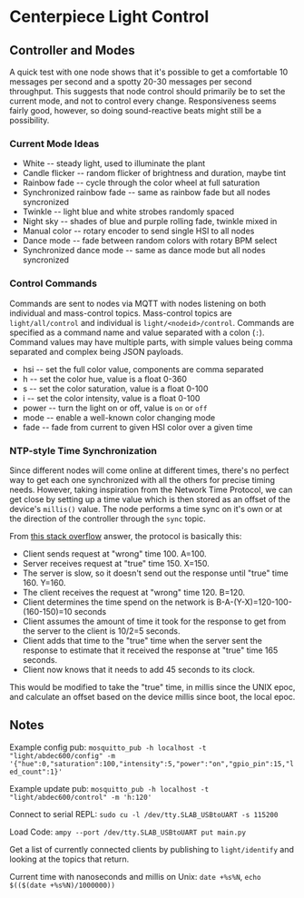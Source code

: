 # Centerpiece Light Control

## Controller and Modes

A quick test with one node shows that it's possible to get a comfortable 10 messages per second and a spotty 20-30 messages per second throughput. This suggests that node control should primarily be to set the current mode, and not to control every change. Responsiveness seems fairly good, however, so doing sound-reactive beats might still be a possibility.

### Current Mode Ideas

- White -- steady light, used to illuminate the plant
- Candle flicker -- random flicker of brightness and duration, maybe tint
- Rainbow fade -- cycle through the color wheel at full saturation
- Synchronized rainbow fade -- same as rainbow fade but all nodes syncronized
- Twinkle -- light blue and white strobes randomly spaced
- Night sky -- shades of blue and purple rolling fade, twinkle mixed in
- Manual color -- rotary encoder to send single HSI to all nodes
- Dance mode -- fade between random colors with rotary BPM select
- Synchronized dance mode -- same as dance mode but all nodes syncronized

### Control Commands

Commands are sent to nodes via MQTT with nodes listening on both individual and mass-control topics. Mass-control topics are `light/all/control` and individual is `light/<nodeid>/control`. Commands are specified as a command name and value separated with a colon (`:`). Command values may have multiple parts, with simple values being comma separated and complex being JSON payloads.

- hsi -- set the full color value, components are comma separated
- h -- set the color hue, value is a float 0-360
- s -- set the color saturation, value is a float 0-100
- i -- set the color intensity, value is a float 0-100
- power -- turn the light on or off, value is `on` or `off`
- mode -- enable a well-known color changing mode
- fade -- fade from current to given HSI color over a given time

### NTP-style Time Synchronization

Since different nodes will come online at different times, there's no perfect way to get each one synchronized with all the others for precise timing needs. However, taking inspiration from the Network Time Protocol, we can get close by setting up a time value which is then stored as an offset of the device's `millis()` value. The node performs a time sync on it's own or at the direction of the controller through the `sync` topic.

From [this stack overflow][so-ntp-answer] answer, the protocol is basically this:

- Client sends request at "wrong" time 100. A=100.
- Server receives request at "true" time 150. X=150.
- The server is slow, so it doesn't send out the response until "true" time 160. Y=160.
- The client receives the request at "wrong" time 120. B=120.
- Client determines the time spend on the network is B-A-(Y-X)=120-100-(160-150)=10 seconds
- Client assumes the amount of time it took for the response to get from the server to the client is 10/2=5 seconds.
- Client adds that time to the "true" time when the server sent the response to estimate that it received the response at "true" time 165 seconds.
- Client now knows that it needs to add 45 seconds to its clock.

This would be modified to take the "true" time, in millis since the UNIX epoc, and calculate an offset based on the device millis since boot, the local epoc.

[so-ntp-answer]: http://stackoverflow.com/a/1230826/772207

## Notes

Example config pub:
`mosquitto_pub -h localhost -t "light/abdec600/config" -m '{"hue":0,"saturation":100,"intensity":5,"power":"on","gpio_pin":15,"led_count":1}'`

Example update pub:
`mosquitto_pub -h localhost -t "light/abdec600/control" -m 'h:120'`

Connect to serial REPL: `sudo cu -l /dev/tty.SLAB_USBtoUART -s 115200`

Load Code: `ampy --port /dev/tty.SLAB_USBtoUART put main.py`

Get a list of currently connected clients by publishing to `light/identify` and looking at the topics that return.

Current time with nanoseconds and millis on Unix: `date +%s%N`, `echo $(($(date +%s%N)/1000000))`

